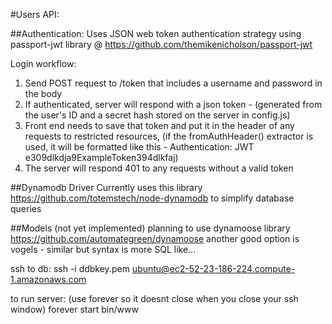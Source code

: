 #Users API:

##Authentication:
Uses JSON web token authentication strategy using passport-jwt library @ https://github.com/themikenicholson/passport-jwt

Login workflow:
1. Send POST request to /token that includes a username and password in the body
2. If authenticated, server will respond with a json token - (generated from the user's ID and a secret hash stored on the server in config.js)
3. Front end needs to save that token and put it in the header of any requests to restricted resources, (if the fromAuthHeader() extractor is used, it will be formatted like this - Authentication: JWT e309dlkdja9ExampleToken394dlkfaj)
4. The server will respond 401 to any requests without a valid token

##Dynamodb Driver
Currently uses this library https://github.com/totemstech/node-dynamodb to simplify database queries

##Models (not yet implemented)
planning to use dynamoose library https://github.com/automategreen/dynamoose
another good option is vogels - similar but syntax is more SQL like...


ssh to db:
ssh -i ddbkey.pem ubuntu@ec2-52-23-186-224.compute-1.amazonaws.com

to run server: (use forever so it doesnt close when you close your ssh window)
forever start bin/www


